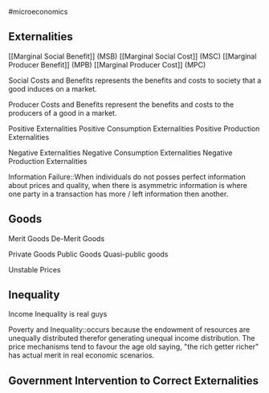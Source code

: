 #microeconomics 


## Externalities
[[Marginal Social Benefit]] (MSB)
[[Marginal Social Cost]] (MSC)
[[Marginal Producer Benefit]] (MPB)
[[Marginal Producer Cost]] (MPC)

Social Costs and Benefits represents the benefits and costs to society that a good induces on a market.

Producer Costs and Benefits represent the benefits and costs to the producers of a good in a market.

Positive Externalities
Positive Consumption Externalities
Positive Production Externalities

Negative Externalities
Negative Consumption Externalities
Negative Production Externalities

Information Failure::When individuals do not posses perfect information about prices and quality, when there is asymmetric information is where one party in a transaction has more / left information then another. 

## Goods
Merit Goods
De-Merit Goods

Private Goods
Public Goods
Quasi-public goods

Unstable Prices

## Inequality
Income Inequality is real guys

Poverty and Inequality::occurs because the endowment of resources are unequally distributed therefor generating unequal income distribution. The price mechanisms tend to favour the age old saying, "the rich getter richer" has actual merit in real economic scenarios.
## Government Intervention to Correct Externalities
